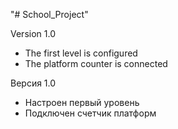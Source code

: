 "# School_Project"

Version 1.0
+ The first level is configured
+ The platform counter is connected

Версия 1.0
+ Настроен первый уровень
+ Подключен счетчик платформ
